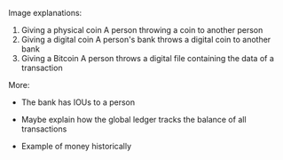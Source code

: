 Image explanations:

1. Giving a physical coin
   A person throwing a coin to another person
2. Giving a digital coin
   A person's bank throws a digital coin to another bank
3. Giving a Bitcoin
   A person throws a digital file containing the data of a transaction

More:
* The bank has IOUs to a person
* Maybe explain how the global ledger tracks the balance of all transactions

* Example of money historically

